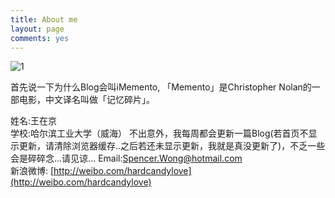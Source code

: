 ```yaml
---
title: About me
layout: page
comments: yes
---
```

![1](http://imemento.github.com/blogImages/headphoto.jpeg) 

首先说一下为什么Blog会叫iMemento, 「Memento」是Christopher Nolan的一部电影，中文译名叫做「记忆碎片」。

姓名:王在京  
学校:哈尔滨工业大学（威海）
不出意外，我每周都会更新一篇Blog(若首页不显示更新，请清除浏览器缓存..之后若还未显示更新，我就是真没更新了)，不乏一些会是碎碎念...请见谅... 
Email:Spencer.Wong@hotmail.com      
新浪微博:	[http://weibo.com/hardcandylove](http://weibo.com/hardcandylove)     
